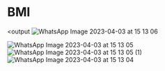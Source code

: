 # BMI
<output
![WhatsApp Image 2023-04-03 at 15 13 06](https://user-images.githubusercontent.com/128052435/229475062-b599ec2a-104c-4f59-b310-478717d571f8.jpeg)

![WhatsApp Image 2023-04-03 at 15 13 05](https://user-images.githubusercontent.com/128052435/229474928-8ec95cfb-1bd1-4587-8406-e44d5e56d0e6.jpeg)
![WhatsApp Image 2023-04-03 at 15 13 05 (1)](https://user-images.githubusercontent.com/128052435/229475006-7ce292f7-3886-4dcb-8fc0-b02ca078bdd1.jpeg)
![WhatsApp Image 2023-04-03 at 15 13 04](https://user-images.githubusercontent.com/128052435/229474841-ff274821-cf5e-4ff5-a9c2-3738af3cac5a.jpeg)

